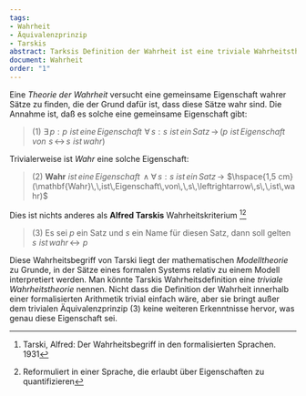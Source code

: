 ```yaml
---
tags:
- Wahrheit
- Äquivalenzprinzip
- Tarskis
abstract: Tarksis Definition der Wahrheit ist eine triviale Wahrheitstheorie.
document: Wahrheit
order: "1"
---
```


Eine _Theorie der Wahrheit_ versucht eine gemeinsame Eigenschaft wahrer Sätze zu finden, die der Grund dafür ist, dass diese Sätze wahr sind. Die Annahme ist, daß es solche eine gemeinsame Eigenschaft gibt:

> (1) $\exists\,p: p\,\,ist\,eine\,Eigenschaft\,\,\forall\,s: s\,\,ist\,ein\,Satz\, \rightarrow\,(p\,\,ist\,Eigenschaft\,von\,\,s\,\leftrightarrow\,s\,\,ist\,wahr)$

Trivialerweise ist _Wahr_ eine solche Eigenschaft:

> (2) $\mathbf{Wahr}~ist\,eine\,Eigenschaft\,\wedge\forall\,s: s~ist\,ein\,Satz\, \rightarrow$
> $\hspace{1,5 cm}(\mathbf{Wahr}\,\,ist\,Eigenschaft\,von\,\,s\,\leftrightarrow\,s\,\,ist\,wahr)$

Dies ist nichts anderes als __Alfred Tarskis__ Wahrheitskriterium [^1][^2]

> (3) Es sei _p_ ein Satz und _s_ ein Name für diesen Satz, dann soll gelten
>  $s\,\, ist\,wahr\,\leftrightarrow\,\,p$

Diese Wahrheitsbegriff von Tarski liegt der mathematischen _Modelltheorie_ zu Grunde, in der Sätze eines formalen Systems relativ zu einem Modell interpretiert werden. Man könnte Tarskis Wahrheitsdefinition eine _triviale Wahrheitstheorie_ nennen. Nicht dass die Definition der Wahrheit innerhalb einer formalisierten Arithmetik trivial einfach wäre, aber sie bringt außer dem trivialen Äquivalenzprinzip (3) keine weiteren Erkenntnisse hervor, was genau diese Eigenschaft sei. 


[^1]: Tarski, Alfred: Der Wahrheitsbegriff in den formalisierten Sprachen. 1931
[^2]: Reformuliert in einer Sprache, die erlaubt über Eigenschaften zu quantifizieren